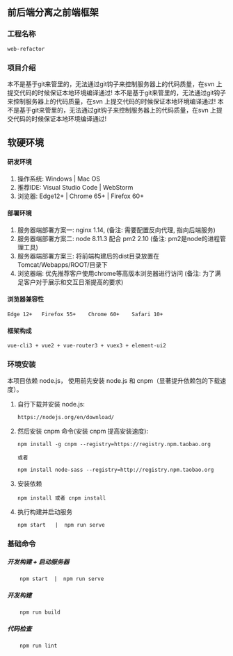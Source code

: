 ## 前后端分离之前端框架

### 工程名称

    web-refactor

### 项目介绍

  本不是基于git来管里的，无法通过git钩子来控制服务器上的代码质量，在svn 上提交代码的时候保证本地环境编译通过!
  本不是基于git来管里的，无法通过git钩子来控制服务器上的代码质量，在svn 上提交代码的时候保证本地环境编译通过!
  本不是基于git来管里的，无法通过git钩子来控制服务器上的代码质量，在svn 上提交代码的时候保证本地环境编译通过!

## 软硬环境

#### 研发环境

  1. 操作系统: Windows | Mac OS
  2. 推荐IDE: Visual Studio Code | WebStorm
  3. 浏览器:  Edge12+ | Chrome 65+ | Firefox 60+

#### 部署环境

  1. 服务器端部署方案一: nginx 1.14, (备注: 需要配置反向代理, 指向后端服务)
  2. 服务器端部署方案二: node 8.11.3 配合 pm2 2.10 (备注: pm2是node的进程管理工具)
  3. 服务器端部署方案三: 将前端构建后的dist目录放置在Tomcat/Webapps/ROOT/目录下
  3. 浏览器端: 优先推荐客户使用chrome等高版本浏览器进行访问 (备注: 为了满足客户对于展示和交互日渐提高的要求)

#### 浏览器兼容性

    Edge 12+   Firefox 55+    Chrome 60+    Safari 10+

#### 框架构成

    vue-cli3 + vue2 + vue-router3 + vuex3 + element-ui2

### 环境安装

 本项目依赖 node.js， 使用前先安装 node.js 和 cnpm（显著提升依赖包的下载速度）。

 1. 自行下载并安装 node.js:

        https://nodejs.org/en/download/

 2. 然后安装 cnpm 命令(安装 cnpm 提高安装速度):

        npm install -g cnpm --registry=https://registry.npm.taobao.org

        或者

        npm install node-sass --registry=http://registry.npm.taobao.org

 3. 安装依赖

        npm install 或者 cnpm install

 4. 执行构建并启动服务

        npm start   |  npm run serve

### 基础命令


 ##### 开发构建 + 启动服务器

        npm start  |  npm run serve

 ##### 开发构建

        npm run build

 ##### 代码检查

        npm run lint
